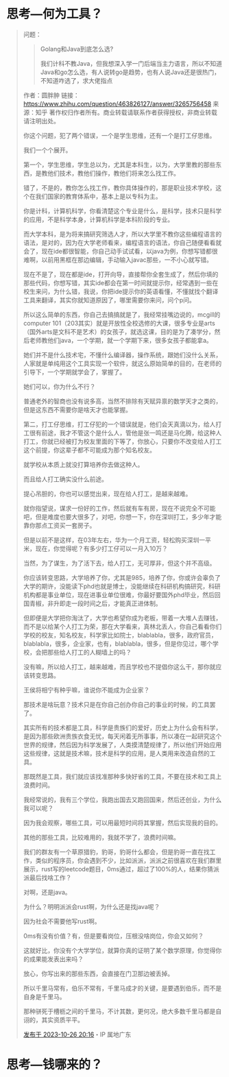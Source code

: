# 思考—何为工具？

>问题：
>
>>Golang和Java到底怎么选?
>>
>>我们计科不教Java，但我想深入学一门后端当主力语言，所以不知道Java和go怎么选，有人说转go是趋势，也有人说Java还是很热门，不知道咋选了，求大佬指点
>
>作者：圆胖肿
>链接：https://www.zhihu.com/question/463826127/answer/3265756458
>来源：知乎
>著作权归作者所有。商业转载请联系作者获得授权，非商业转载请注明出处。
>
>
>
>你这个问题，犯了两个错误，一个是学生思维，还有一个是打工仔思维。
>
>我们一个个展开。
>
>第一个，学生思维，学生总以为，尤其是本科生，以为，大学里教的那些东西，是教他们技术，教他们操作，教他们将来怎么找工作。
>
>错了，不是的，教你怎么找工作，教你具体操作的，那是职业技术学校，这个在我们国家的教育体系中，基本上是以专科为主。
>
>你是计科，计算机科学，你看清楚这个专业是什么，是科学，技术只是科学的应用，不是科学本身，计算机科学是本科阶段的专业。
>
>而大学本科，是为将来搞研究筛选人才，所以大学里不教你这些编程语言的语法，是对的，因为在大学老师看来，编程语言的语法，你自己随便看看就会了，现在ide都很智能，你自己动手试试看，以java为例，你想写错都很难啊，以前用黑框在那边编辑，手动输入javac那些，一不小心就写错。
>
>现在不是了，现在都是ide，打开向导，直接帮你全套生成了，然后你填的那些代码，你想写错，其实ide都会在第一时间就提示你，经常遇到一些在校生来问，为什么错，我说，你把ide提示你的英语看懂，不懂就找个翻译工具来翻译，其实你就知道原因了，哪里需要你来问，问个p问。
>
>所以这么简单的东西，你自己去搞搞就是了，我经常挂嘴边说的，mcgill的computer 101（203其实）就是开放性全校选修的大课，很多专业是arts（国外arts是文科不是艺术）的女孩子，就选这课，目的是为了凑学分，然后老师教他们java，一个学期，就一个学期下来，很多女孩子都能拿a。
>
>她们并不是什么技术宅，不懂什么编译器，操作系统，跟她们没什么关系，人家就是单纯用这个工具实现一个软件，就这么原始简单的目的，在老师的引导下，一个学期就学会了，掌握了。
>
>她们可以，你为什么不行？
>
>普通老外的智商也没有说多高，当然不排除有天赋异禀的数学天才之类的，但是这东西不需要你是啥天才也能掌握。
>
>第二，打工仔思维，打工仔犯的一个错误就是，他们会天真滴以为，给人打工很有前途，我才不管这个是什么人，管他是张一鸣还是马化腾，给这种人打工，你就已经被打为校友里面的下等了，你放心，只要你不改变给人打工这个前提，你这辈子都不可能成为那个知名校友。
>
>就学校从本质上就没打算培养你去做这种人。
>
>而且给人打工确实没什么前途。
>
>提心吊胆的，你也可以感觉出来，现在给人打工，是越来越难。
>
>就你指望说，谋求一份好的工作，然后就有车有房，现在不说完全不可能吧，但是难度也要大很多了，对吧，你想一下，你在深圳打工，多少年才能靠你那点工资买一套房子。
>
>但是以前不是这样，在03年左右，华为一个月工资，轻松购买深圳一平米，现在，你觉得呢？有多少打工仔可以一月入10万？
>
>当然，为了谋生，为了活下去，给人打工，无可厚非，但这个并不高级。
>
>你应该转变思路，大学培养了你，尤其是985，培养了你，你或许会辜负了大学的期许，没能读下phd也就是博士，没能继续在科研机构搞研究，科研机构都是事业单位，现在进事业单位很难，你最好要国外phd毕业，然后回国青椒，非升即走一段时间之后，才能真正进体制。
>
>但即便是大学把你淘汰了，大学也希望你成为老板，带着一大堆人去赚钱，而不是以给某个人打工为荣，那在大学看来，真林北丢人，你自己看看你们学校的校友，知名校友，科学家比如院士，blablabla，很多，政府官员，blablabla，很多，企业家，也有，blablabla，很多，但是你见过，哪个学校，会把那些给人打工的人糊墙上的吗？
>
>没有嘛，所以给人打工，越来越难，而且学校也不提倡你这么干，那你就应该转变思路。
>
>王侯将相宁有种乎嘛，谁说你不能成为企业家？
>
>那技术是啥玩意？技术只是在你自己创办你自己的事业的时候，的工具罢了。
>
>其实所有的技术都是工具，科学是贵族们的爱好，历史上为什么会有科学，是因为那些欧洲贵族衣食无忧，每天闲着无所事事，所以凑在一起研究这个世界的规律，然后因为科学发展了，人类摸清楚规律了，所以他们开始应用这些规律，这就是技术嘛，技术是科学的应用，是人类用来改造自然的工具。
>
>那既然是工具，我们就应该找准那种多快好省的工具，不要在技术和工具上浪费时间。
>
>我经常说的，我有三个学位，我跑出国去又跑回国来，然后还创业，为什么我可以呢？
>
>因为我会观察，哪些工具，可以用最短时间将其掌握，然后实现我的目的。
>
>其他的那些工具，比较难用的，我就不学了，浪费时间嘛。
>
>我们的群友有一个草原猎豹，豹哥，豹哥什么都会，但是豹哥一直在找工作，类似的程序员，你会遇到不少，比如派派，派派之前很喜欢在我们群里展示，rust写的leetcode题目，0ms通过，超过了100%的人，结果你猜派派最后找啥工作？
>
>对啊，还是java。
>
>为什么？明明派派会rust啊，为什么还是找java呢？
>
>因为社会不需要他写rust啊。
>
>0ms有没有价值？有，但是要看岗位，压根没啥岗位，你会又如何？
>
>这就好比，你没有个大学学位，就算你真的证明了某个数学原理，你觉得你的成果能发表出来吗？
>
>放心，你写出来的那些东西，会直接在门卫那边被丢掉。
>
>所以千里马常有，伯乐不常有，千里马成才的关键，是要遇到伯乐，而不是自身是千里马。
>
>那种骈死于槽枥之间的千里马，不计其数，更何况，绝大多数千里马都是自诩的，其实资质平平。
>
>[发布于 2023-10-26 20:16](http://www.zhihu.com/question/463826127/answer/3265756458)・IP 属地广东

# 思考—钱哪来的？

